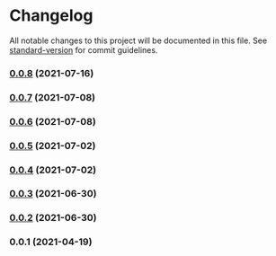# Changelog

All notable changes to this project will be documented in this file. See [standard-version](https://github.com/conventional-changelog/standard-version) for commit guidelines.

### [0.0.8](https://github.com/adventurer-tech/club-sdk-js/compare/v0.0.7...v0.0.8) (2021-07-16)

### [0.0.7](https://github.com/adventurer-tech/club-sdk-js/compare/v0.0.6...v0.0.7) (2021-07-08)

### [0.0.6](https://github.com/adventurer-tech/club-sdk-js/compare/v0.0.5...v0.0.6) (2021-07-08)

### [0.0.5](https://github.com/adventurer-tech/club-sdk-js/compare/v0.0.4...v0.0.5) (2021-07-02)

### [0.0.4](https://github.com/adventurer-tech/club-sdk-js/compare/v0.0.3...v0.0.4) (2021-07-02)

### [0.0.3](https://github.com/adventurer-tech/club-sdk-js/compare/v0.0.2...v0.0.3) (2021-06-30)

### [0.0.2](https://github.com/adventurer-tech/club-sdk-js/compare/v0.0.1...v0.0.2) (2021-06-30)

### 0.0.1 (2021-04-19)
